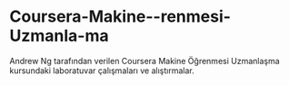 # Coursera-Makine--renmesi-Uzmanla-ma
Andrew Ng tarafından verilen Coursera Makine Öğrenmesi Uzmanlaşma kursundaki laboratuvar çalışmaları ve alıştırmalar.
